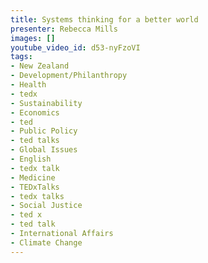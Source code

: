 ```yaml
---
title: Systems thinking for a better world
presenter: Rebecca Mills
images: []
youtube_video_id: d53-nyFzoVI
tags:
- New Zealand
- Development/Philanthropy
- Health
- tedx
- Sustainability
- Economics
- ted
- Public Policy
- ted talks
- Global Issues
- English
- tedx talk
- Medicine
- TEDxTalks
- tedx talks
- Social Justice
- ted x
- ted talk
- International Affairs
- Climate Change
---
```

